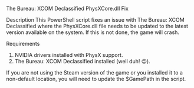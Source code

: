The Bureau: XCOM Declassified PhysXCore.dll Fix

Description
This PowerShell script fixes an issue with The Bureau: XCOM Declassified where the PhysXCore.dll file needs to be updated to the latest version available on the system. If this is not done, the game will crash.

Requirements
1. NVIDIA drivers installed with PhysX support.
2. The Bureau: XCOM Declassified installed (well duh! 😉).

If you are not using the Steam version of the game or you installed it to a non-default location, you will need to update the $GamePath in the script.